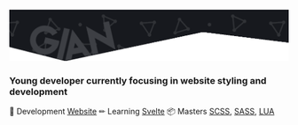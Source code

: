 ![bg][banner]

### Young developer currently focusing in website styling and development

📄 Development [Website](https://dexxy.ml)
✏ Learning [Svelte](svelte)
📦 Masters [SCSS][scss], [SASS][scss], [LUA][lua]

[banner]: https://github.com/DexTheExplorer/DexTheExplorer/blob/main/ghHeader.png?raw=true
[scss]: https://sass-lang.com
[lua]: http://lua.org
[svelte]: https://svelte.dev
